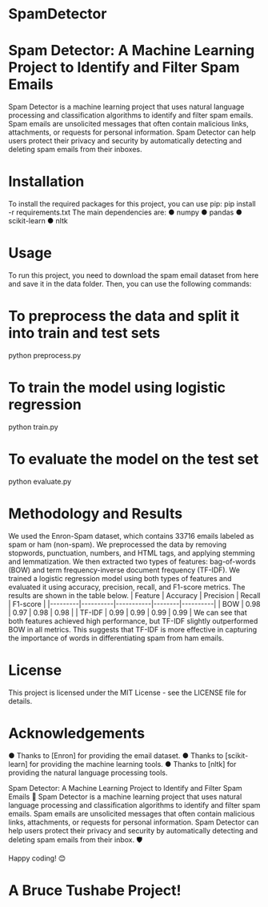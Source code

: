# SpamDetector
# Spam Detector: A Machine Learning Project to Identify and Filter Spam Emails
Spam Detector is a machine learning project that uses natural language processing and classification algorithms to identify and filter spam emails. Spam emails are unsolicited messages that often contain malicious links, attachments, or requests for personal information. Spam Detector can help users protect their privacy and security by automatically detecting and deleting spam emails from their inboxes.
   
# Installation
To install the required packages for this project, you can use pip:
pip install -r requirements.txt
The main dependencies are:
●	numpy
●	pandas
●	scikit-learn
●	nltk

# Usage
To run this project, you need to download the spam email dataset from here and save it in the data folder. Then, you can use the following commands:
# To preprocess the data and split it into train and test sets
python preprocess.py

# To train the model using logistic regression
python train.py

# To evaluate the model on the test set
python evaluate.py

# Methodology and Results
We used the Enron-Spam dataset, which contains 33716 emails labeled as spam or ham (non-spam). We preprocessed the data by removing stopwords, punctuation, numbers, and HTML tags, and applying stemming and lemmatization. We then extracted two types of features: bag-of-words (BOW) and term frequency-inverse document frequency (TF-IDF). We trained a logistic regression model using both types of features and evaluated it using accuracy, precision, recall, and F1-score metrics. The results are shown in the table below.
| Feature | Accuracy | Precision | Recall | F1-score |
|---------|----------|-----------|--------|----------|
| BOW     | 0.98     | 0.97      | 0.98   | 0.98     |
| TF-IDF  | 0.99     | 0.99      | 0.99   | 0.99     |
We can see that both features achieved high performance, but TF-IDF slightly outperformed BOW in all metrics. This suggests that TF-IDF is more effective in capturing the importance of words in differentiating spam from ham emails.
   
# License
This project is licensed under the MIT License - see the LICENSE file for details.

# Acknowledgements
●	Thanks to [Enron] for providing the email dataset.
●	Thanks to [scikit-learn] for providing the machine learning tools.
●	Thanks to [nltk] for providing the natural language processing tools.


Spam Detector: A Machine Learning Project to Identify and Filter Spam Emails 📧
Spam Detector is a machine learning project that uses natural language processing and classification algorithms to identify and filter spam emails. Spam emails are unsolicited messages that often contain malicious links, attachments, or requests for personal information. Spam Detector can help users protect their privacy and security by automatically detecting and deleting spam emails from their inbox. 🛡️

Happy coding! 😊

# A Bruce Tushabe Project!
